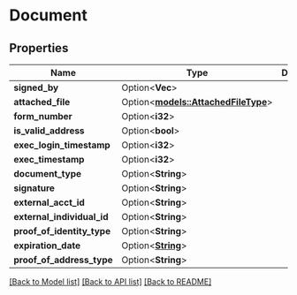 # Document

## Properties

Name | Type | Description | Notes
------------ | ------------- | ------------- | -------------
**signed_by** | Option<**Vec<String>**> |  | [optional]
**attached_file** | Option<[**models::AttachedFileType**](AttachedFileType.md)> |  | [optional]
**form_number** | Option<**i32**> |  | [optional]
**is_valid_address** | Option<**bool**> |  | [optional]
**exec_login_timestamp** | Option<**i32**> |  | [optional]
**exec_timestamp** | Option<**i32**> |  | [optional]
**document_type** | Option<**String**> |  | [optional]
**signature** | Option<**String**> |  | [optional]
**external_acct_id** | Option<**String**> |  | [optional]
**external_individual_id** | Option<**String**> |  | [optional]
**proof_of_identity_type** | Option<**String**> |  | [optional]
**expiration_date** | Option<[**String**](string.md)> |  | [optional]
**proof_of_address_type** | Option<**String**> |  | [optional]

[[Back to Model list]](../README.md#documentation-for-models) [[Back to API list]](../README.md#documentation-for-api-endpoints) [[Back to README]](../README.md)


